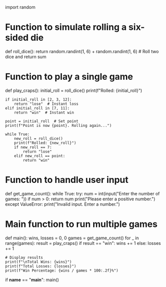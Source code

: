 import random

# Function to simulate rolling a six-sided die
def roll_dice():
    return random.randint(1, 6) + random.randint(1, 6)  # Roll two dice and return sum

# Function to play a single game
def play_craps():
    initial_roll = roll_dice()
    print(f"Rolled: {initial_roll}")

    if initial_roll in [2, 3, 12]:
        return "lose"  # Instant loss
    elif initial_roll in [7, 11]:
        return "win"  # Instant win
    
    point = initial_roll  # Set point
    print(f"Point is now {point}. Rolling again...")
    
    while True:
        new_roll = roll_dice()
        print(f"Rolled: {new_roll}")
        if new_roll == 7:
            return "lose"
        elif new_roll == point:
            return "win"

# Function to handle user input
def get_game_count():
    while True:
        try:
            num = int(input("Enter the number of games: "))
            if num > 0:
                return num
            print("Please enter a positive number.")
        except ValueError:
            print("Invalid input. Enter a number.")

# Main function to run multiple games
def main():
    wins, losses = 0, 0
    games = get_game_count()
    for _ in range(games):
        result = play_craps()
        if result == "win":
            wins += 1
        else:
            losses += 1
    
    # Display results
    print(f"\nTotal Wins: {wins}")
    print(f"Total Losses: {losses}")
    print(f"Win Percentage: {wins / games * 100:.2f}%")

if __name__ == "__main__":
    main()
